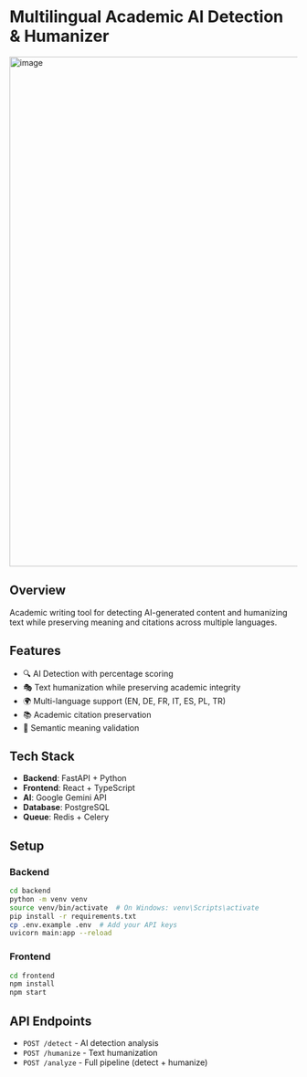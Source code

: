 # Multilingual Academic AI Detection & Humanizer
<img width="1669" height="893" alt="image" src="https://github.com/user-attachments/assets/9992877d-f218-4735-81fa-e7f83ffaeb76" />


## Overview
Academic writing tool for detecting AI-generated content and humanizing text while preserving meaning and citations across multiple languages.

## Features
- 🔍 AI Detection with percentage scoring
- 🎭 Text humanization while preserving academic integrity
- 🌍 Multi-language support (EN, DE, FR, IT, ES, PL, TR)
- 📚 Academic citation preservation
- 🎯 Semantic meaning validation

## Tech Stack
- **Backend**: FastAPI + Python
- **Frontend**: React + TypeScript
- **AI**: Google Gemini API
- **Database**: PostgreSQL
- **Queue**: Redis + Celery

## Setup

### Backend
```bash
cd backend
python -m venv venv
source venv/bin/activate  # On Windows: venv\Scripts\activate
pip install -r requirements.txt
cp .env.example .env  # Add your API keys
uvicorn main:app --reload
```

### Frontend
```bash
cd frontend
npm install
npm start
```

## API Endpoints
- `POST /detect` - AI detection analysis
- `POST /humanize` - Text humanization
- `POST /analyze` - Full pipeline (detect + humanize)
